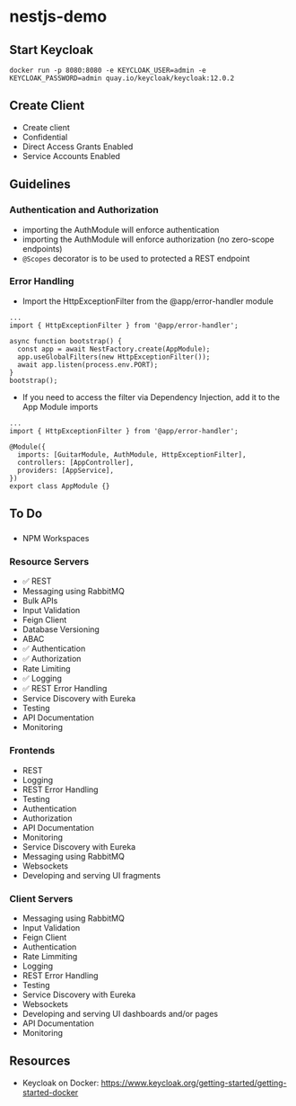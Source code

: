 # nestjs-demo

## Start Keycloak

```
docker run -p 8080:8080 -e KEYCLOAK_USER=admin -e KEYCLOAK_PASSWORD=admin quay.io/keycloak/keycloak:12.0.2
```

## Create Client

- Create client
- Confidential
- Direct Access Grants Enabled
- Service Accounts Enabled

## Guidelines

### Authentication and Authorization

- importing the AuthModule will enforce authentication
- importing the AuthModule will enforce authorization (no zero-scope endpoints)
- `@Scopes` decorator is to be used to protected a REST endpoint

### Error Handling

- Import the HttpExceptionFilter from the @app/error-handler module

```
...
import { HttpExceptionFilter } from '@app/error-handler';

async function bootstrap() {
  const app = await NestFactory.create(AppModule);
  app.useGlobalFilters(new HttpExceptionFilter());
  await app.listen(process.env.PORT);
}
bootstrap();
```

- If you need to access the filter via Dependency Injection, add it to the App Module imports

```
...
import { HttpExceptionFilter } from '@app/error-handler';

@Module({
  imports: [GuitarModule, AuthModule, HttpExceptionFilter],
  controllers: [AppController],
  providers: [AppService],
})
export class AppModule {}
```

## To Do

###

- NPM Workspaces

### Resource Servers

- ✅ REST
- Messaging using RabbitMQ
- Bulk APIs
- Input Validation
- Feign Client
- Database Versioning
- ABAC
- ✅ Authentication
- ✅ Authorization
- Rate Limiting
- ✅ Logging
- ✅ REST Error Handling
- Service Discovery with Eureka
- Testing
- API Documentation
- Monitoring

### Frontends

- REST
- Logging
- REST Error Handling
- Testing
- Authentication
- Authorization
- API Documentation
- Monitoring
- Service Discovery with Eureka
- Messaging using RabbitMQ
- Websockets
- Developing and serving UI fragments

### Client Servers

- Messaging using RabbitMQ
- Input Validation
- Feign Client
- Authentication
- Rate Limmiting
- Logging
- REST Error Handling
- Testing
- Service Discovery with Eureka
- Websockets
- Developing and serving UI dashboards and/or pages
- API Documentation
- Monitoring

## Resources

- Keycloak on Docker: https://www.keycloak.org/getting-started/getting-started-docker
